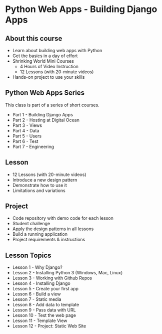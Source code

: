 # Python Web Apps - Building Django Apps

## About this course
* Learn about building web apps with Python
* Get the basics in a day of effort
* Shrinking World Mini Courses
    * 4 Hours of Video Instruction
    * 12 Lessons (with 20-minute videos)
* Hands-on project to use your skills

## Python Web Apps Series
This class is part of a series of short courses.

* Part 1 - Building Django Apps
* Part 2 - Hosting at Digital Ocean
* Part 3 - Views
* Part 4 - Data
* Part 5 - Users
* Part 6 - Test
* Part 7 - Engineering

## Lesson
* 12 Lessons (with 20-minute videos)
* Introduce a new design pattern
* Demonstrate how to use it
* Limitations and variations

## Project
* Code repository with demo code for each lesson
* Student challenge
* Apply the design patterns in all lessons
* Build a running application
* Project requirements & instructions

## Lesson Topics
* Lesson 1 - Why Django?
* Lesson 2 - Installing Python 3 (Windows, Mac, Linux)
* Lesson 3 - Working with Github Repos
* Lesson 4 - Installing Django
* Lesson 5 - Create your first app
* Lesson 6 - Build a view
* Lesson 7 - Static media
* Lesson 8 - Add data to template
* Lesson 9 - Pass data with URL
* Lesson 10 - Test the web page
* Lesson 11 - Template View
* Lesson 12 - Project: Static Web Site

